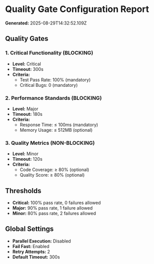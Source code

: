 # Quality Gate Configuration Report

**Generated:** 2025-08-29T14:32:52.109Z

## Quality Gates

### 1. Critical Functionality (BLOCKING)
- **Level:** Critical
- **Timeout:** 300s
- **Criteria:**
  - Test Pass Rate: 100% (mandatory)
  - Critical Bugs: 0 (mandatory)

### 2. Performance Standards (BLOCKING)
- **Level:** Major
- **Timeout:** 180s
- **Criteria:**
  - Response Time: ≤ 100ms (mandatory)
  - Memory Usage: ≤ 512MB (optional)

### 3. Quality Metrics (NON-BLOCKING)
- **Level:** Minor
- **Timeout:** 120s
- **Criteria:**
  - Code Coverage: ≥ 80% (optional)
  - Quality Score: ≥ 80% (optional)

## Thresholds

- **Critical:** 100% pass rate, 0 failures allowed
- **Major:** 90% pass rate, 1 failure allowed
- **Minor:** 80% pass rate, 2 failures allowed

## Global Settings

- **Parallel Execution:** Disabled
- **Fail Fast:** Enabled
- **Retry Attempts:** 2
- **Default Timeout:** 300s
